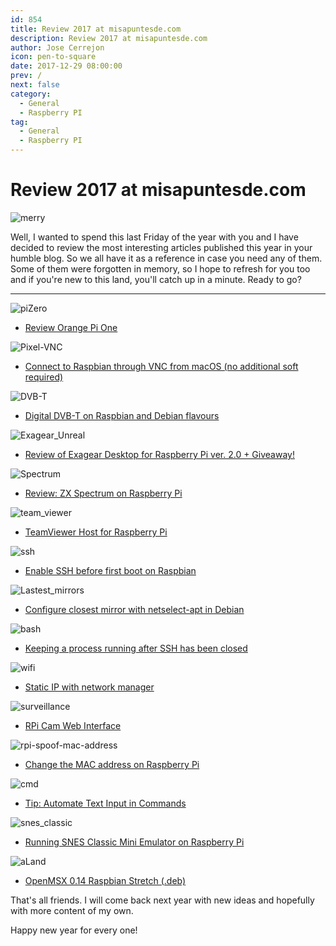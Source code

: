 ```yaml
---
id: 854
title: Review 2017 at misapuntesde.com
description: Review 2017 at misapuntesde.com
author: Jose Cerrejon
icon: pen-to-square
date: 2017-12-29 08:00:00
prev: /
next: false
category:
  - General
  - Raspberry PI
tag:
  - General
  - Raspberry PI
---
```


# Review 2017 at misapuntesde.com

![merry](/images/2013/12/merry_christmas.jpg)

Well, I wanted to spend this last Friday of the year with you and I have decided to review the most interesting articles published this year in your humble blog. So we all have it as a reference in case you need any of them. Some of them were forgotten in memory, so I hope to refresh for you too and if you're new to this land, you'll catch up in a minute. Ready to go?

- - -
![piZero](/images/2017/01/piZeroPiOne.jpg)

* [Review Orange Pi One](/post.php?id=763)

![Pixel-VNC](/images/2017/03/pixel-raspbian-vnc.jpg)

* [Connect to Raspbian through VNC from macOS (no additional soft required)](/post.php?id=762)

![DVB-T](/images/2017/03/DVBT.jpg)

* [Digital DVB-T on Raspbian and Debian flavours](/post.php?id=777)

![Exagear_Unreal](/images/2017/03/exagear_cap_09_min.jpg)

* [Review of Exagear Desktop for Raspberry Pi ver. 2.0 + Giveaway!](/post.php?id=782)

![Spectrum](/images/spectrum_01.jpg)

* [Review: ZX Spectrum on Raspberry Pi](/post.php?id=788)

![team_viewer](/images/2017/05/team_viewer.png)

* [TeamViewer Host for Raspberry Pi](/post.php?id=792)

![ssh](/images/2017/07/ssh.png)

* [Enable SSH before first boot on Raspbian](/post.php?id=810)

![Lastest_mirrors](/images/2017/07/lastest_mirrors.png)

* [Configure closest mirror with netselect-apt in Debian](/post.php?id=814)

![bash](/images/2017/07/bash.png)

* [Keeping a process running after SSH has been closed](/post.php?id=816)

![wifi](/images/wifi_exposed.png)

* [Static IP with network manager](/post.php?id=824)

![surveillance](/images/2017/08/surveilance.jpg)

* [RPi Cam Web Interface](/post.php?id=826)

![rpi-spoof-mac-address](/images/2017/09/rpi-spoof-mac-address.png)

* [Change the MAC address on Raspberry Pi](/post.php?id=831)

![cmd](/images/2017/09/cmd.jpg)

* [Tip: Automate Text Input in Commands](/post.php?id=835)

![snes_classic](/images/2017/10/snes_classic.png)

* [Running SNES Classic Mini Emulator on Raspberry Pi](/post.php?id=840)

![aLand](/images/msx_AtleticLand.jpg)

* [OpenMSX 0.14 Raspbian Stretch (.deb)](/post.php?id=843)

That's all friends. I will come back next year with new ideas and hopefully with more content of my own.

Happy new year for every one!
